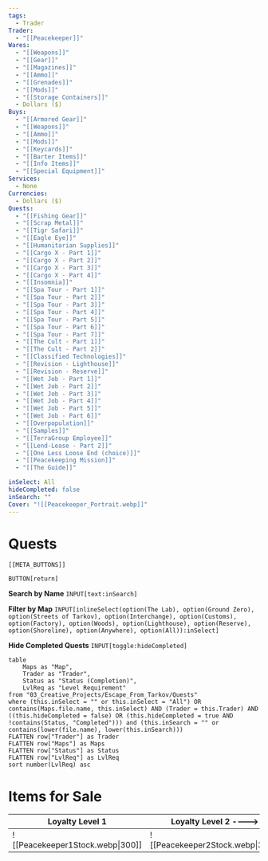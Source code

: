 ```yaml
---
tags:
  - Trader
Trader:
  - "[[Peacekeeper]]"
Wares:
  - "[[Weapons]]"
  - "[[Gear]]"
  - "[[Magazines]]"
  - "[[Ammo]]"
  - "[[Grenades]]"
  - "[[Mods]]"
  - "[[Storage Containers]]"
  - Dollars ($)
Buys:
  - "[[Armored Gear]]"
  - "[[Weapons]]"
  - "[[Ammo]]"
  - "[[Mods]]"
  - "[[Keycards]]"
  - "[[Barter Items]]"
  - "[[Info Items]]"
  - "[[Special Equipment]]"
Services:
  - None
Currencies:
  - Dollars ($)
Quests:
  - "[[Fishing Gear]]"
  - "[[Scrap Metal]]"
  - "[[Tigr Safari]]"
  - "[[Eagle Eye]]"
  - "[[Humanitarian Supplies]]"
  - "[[Cargo X - Part 1]]"
  - "[[Cargo X - Part 2]]"
  - "[[Cargo X - Part 3]]"
  - "[[Cargo X - Part 4]]"
  - "[[Insomnia]]"
  - "[[Spa Tour - Part 1]]"
  - "[[Spa Tour - Part 2]]"
  - "[[Spa Tour - Part 3]]"
  - "[[Spa Tour - Part 4]]"
  - "[[Spa Tour - Part 5]]"
  - "[[Spa Tour - Part 6]]"
  - "[[Spa Tour - Part 7]]"
  - "[[The Cult - Part 1]]"
  - "[[The Cult - Part 2]]"
  - "[[Classified Technologies]]"
  - "[[Revision - Lighthouse]]"
  - "[[Revision - Reserve]]"
  - "[[Wet Job - Part 1]]"
  - "[[Wet Job - Part 2]]"
  - "[[Wet Job - Part 3]]"
  - "[[Wet Job - Part 4]]"
  - "[[Wet Job - Part 5]]"
  - "[[Wet Job - Part 6]]"
  - "[[Overpopulation]]"
  - "[[Samples]]"
  - "[[TerraGroup Employee]]"
  - "[[Lend-Lease - Part 2]]"
  - "[[One Less Loose End (choice)]]"
  - "[[Peacekeeping Mission]]"
  - "[[The Guide]]"

inSelect: All
hideCompleted: false
inSearch: ""
Cover: "![[Peacekeeper_Portrait.webp]]"
---
```

# Quests

```meta-bind-embed
[[META_BUTTONS]]
```
`BUTTON[return]` 

**Search by Name**
`INPUT[text:inSearch]`

**Filter by Map**
`INPUT[inlineSelect(option(The Lab), option(Ground Zero), option(Streets of Tarkov), option(Interchange), option(Customs), option(Factory), option(Woods), option(Lighthouse), option(Reserve), option(Shoreline), option(Anywhere), option(All)):inSelect]`

**Hide Completed Quests**
`INPUT[toggle:hideCompleted]`
```dataview
table 
    Maps as "Map", 
    Trader as "Trader", 
    Status as "Status (Completion)", 
    LvlReq as "Level Requirement"
from "03_Creative_Projects/Escape_From_Tarkov/Quests"
where (this.inSelect = "" or this.inSelect = "All") OR contains(Maps.file.name, this.inSelect) AND (Trader = this.Trader) AND ((this.hideCompleted = false) OR (this.hideCompleted = true AND !contains(Status, "Completed"))) and (this.inSearch = "" or contains(lower(file.name), lower(this.inSearch)))
FLATTEN row["Trader"] as Trader
FLATTEN row["Maps"] as Maps
FLATTEN row["Status"] as Status
FLATTEN row["LvlReq"] as LvlReq
sort number(LvlReq) asc
```
# Items for Sale

| Loyalty Level 1                  | Loyalty Level 2 ---->            | Loyalty Level 3                  | Loyalty Level 4                  |
| -------------------------------- | -------------------------------- | -------------------------------- | -------------------------------- |
| ![[Peacekeeper1Stock.webp\|300]] | ![[Peacekeeper2Stock.webp\|300]] | ![[Peacekeeper3Stock.webp\|300]] | ![[Peacekeeper4Stock.webp\|300]] |
